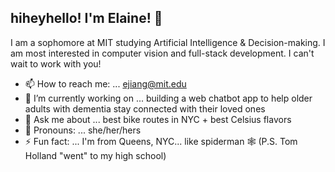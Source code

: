 ## hiheyhello! I'm Elaine! 👋

I am a sophomore at MIT studying Artificial Intelligence & Decision-making. I am most interested in computer vision and full-stack development. I can't wait to work with you!

- 📫 How to reach me: ... ejiang@mit.edu
- 🔭 I’m currently working on ... building a web chatbot app to help older adults with dementia stay connected with their loved ones
- 💬 Ask me about ... best bike routes in NYC + best Celsius flavors
- 📢 Pronouns: ... she/her/hers
- ⚡ Fun fact: ... I'm from Queens, NYC... like spiderman 🕸️ (P.S. Tom Holland "went" to my high school)

